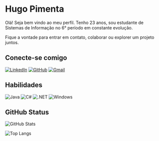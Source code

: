 # Hugo Pimenta

Olá! Seja bem vindo ao meu perfil. Tenho 23 anos, sou estudante de Sistemas de Informação no 6° período em constante evolução.

Fique a vontade para entrar em contato, colaborar ou explorer um projeto juntos.

## Conecte-se comigo
[![LinkedIn](https://img.shields.io/badge/LinkedIn-0077B5?style=for-the-badge&logo=linkedin&logoColor=white)](https://www.linkedin.com/in/hugo-pimenta-92b080217/)
[![GitHub](https://img.shields.io/badge/GitHub-100000?style=for-the-badge&logo=github&logoColor=white)](https://github.com/pimentahugo)
[![Gmail](https://img.shields.io/badge/Gmail-333333?style=for-the-badge&logo=gmail&logoColor=red)](mailto:hugopimentamarinho@gmail.com)

## Habilidades
![Java](https://img.shields.io/badge/java-%23ED8B00.svg?style=for-the-badge&logo=openjdk&logoColor=white)
![C#](https://img.shields.io/badge/C%23-239120?style=for-the-badge&logo=c-sharp&logoColor=white) ![.NET](https://img.shields.io/badge/.NET-5C2D91?style=for-the-badge&logo=.net&logoColor=white)
![Windows](https://img.shields.io/badge/Windows-000?style=for-the-badge&logo=windows&logoColor=2CA5E0)

## GitHub Status
![GitHub Stats](https://github-readme-stats.vercel.app/api?username=pimentahugo&theme=transparent&bg_color=000&border_color=30A3DC&show_icons=true&icon_color=30A3DC&title_color=E94D5F&text_color=FFF&hide_title=true&hide=stars)

![Top Langs](https://github-readme-stats-git-masterrstaa-rickstaa.vercel.app/api/top-langs/?username=pimentahugo&bg_color=000&border_color=30A3DC&title_color=E94D5F&text_color=FFF)

<!--
**pimentahugo/pimentahugo** is a ✨ _special_ ✨ repository because its `README.md` (this file) appears on your GitHub profile.

Here are some ideas to get you started:

- 🔭 I’m currently working on ...
- 🌱 I’m currently learning ...
- 👯 I’m looking to collaborate on ...
- 🤔 I’m looking for help with ...
- 💬 Ask me about ...
- 📫 How to reach me: ...
- 😄 Pronouns: ...
- ⚡ Fun fact: ...
-->
